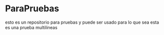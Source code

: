 # ParaPruebas
esto es un repositorio para pruebas
y puede ser usado para lo que sea
esta es una prueba multilineas

